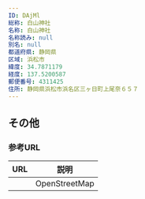 ```yaml
---
ID: DAjMl
総称: 白山神社
名称: 白山神社
名称読み: null
別名: null
都道府県: 静岡県
区域: 浜松市
緯度: 34.7871179
経度: 137.5200587
郵便番号: 4311425
住所: 静岡県浜松市浜名区三ヶ日町上尾奈６５７
---
```


## その他

### 参考URL

| URL | 説明          |
| --- | ------------- |
|     | OpenStreetMap |
